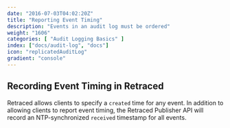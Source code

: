 ```yaml
---
date: "2016-07-03T04:02:20Z"
title: "Reporting Event Timing"
description: "Events in an audit log must be ordered"
weight: "1606"
categories: [ "Audit Logging Basics" ]
index: ["docs/audit-log", "docs"]
icon: "replicatedAuditLog"
gradient: "console"
---
```


## Recording Event Timing in Retraced

Retraced allows clients to specify a `created` time for any event. In addition to allowing clients to report event timing, the Retraced Publisher API will record an NTP-synchronized `received` timestamp for all events.
